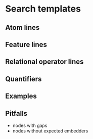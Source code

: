 # Search templates

## Atom lines

## Feature lines

## Relational operator lines

## Quantifiers

## Examples

## Pitfalls

*   nodes with gaps
*   nodes without expected embedders

